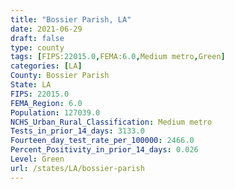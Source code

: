 ```yaml
---
title: "Bossier Parish, LA"
date: 2021-06-29
draft: false
type: county
tags: [FIPS:22015.0,FEMA:6.0,Medium metro,Green]
categories: [LA]
County: Bossier Parish
State: LA
FIPS: 22015.0
FEMA_Region: 6.0
Population: 127039.0
NCHS_Urban_Rural_Classification: Medium metro
Tests_in_prior_14_days: 3133.0
Fourteen_day_test_rate_per_100000: 2466.0
Percent_Positivity_in_prior_14_days: 0.026
Level: Green
url: /states/LA/bossier-parish
---
```



